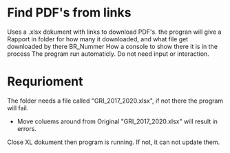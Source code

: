 # Find PDF's from links
Uses a .xlsx dokument with links to download PDF's. the progran will give a Rapport in folder for how many it downloaded, and what file get downloaded by there BR_Nummer
How a console to show there it is in the process
The program run automaticly. Do not need input or interaction.

# Requrioment
The folder needs a file called "GRI_2017_2020.xlsx", if not there the program will fail.
- Move coluems around from Original "GRI_2017_2020.xlsx" will result in errors.

Close XL dokument then program is running. If not, it can not update them.

